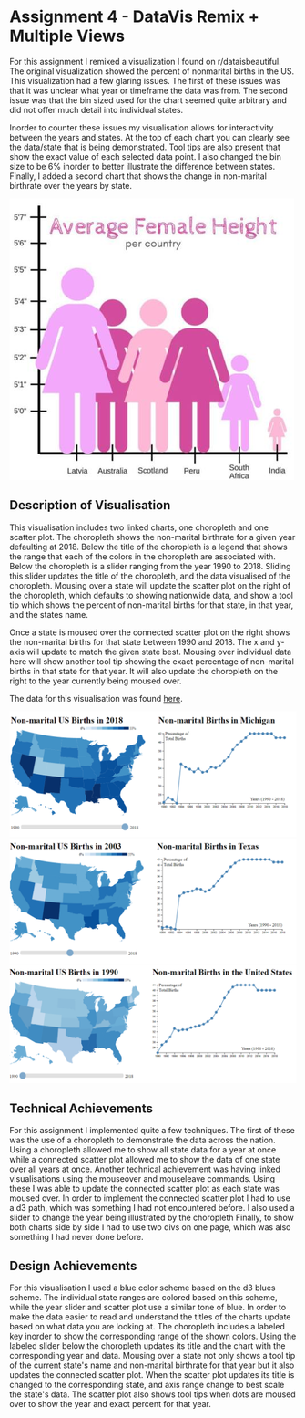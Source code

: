 Assignment 4 - DataVis Remix + Multiple Views
===

For this assignment I remixed a visualization I found on r/dataisbeautiful.
The original visualization showed the percent of nonmarital births in the US. 
This visualization had a few glaring issues.
The first of these issues was that it was unclear what year or timeframe the data was from.
The second issue was that the bin sized used for the chart seemed quite arbitrary and did not offer much detail into individual states.

Inorder to counter these issues my visualisation allows for interactivity between the years and states.
At the top of each chart you can clearly see the data/state that is being demonstrated.
Tool tips are also present that show the exact value of each selected data point. 
I also changed the bin size to be 6% inorder to better illustrate the difference between states.
Finally, I added a second chart that shows the change in non-marital birthrate over the years by state.

![original visualisation](img/original.png)

Description of Visualisation
---
This visualisation includes two linked charts, one choropleth and one scatter plot.
The choropleth shows the non-marital birthrate for a given year defaulting at 2018.
Below the title of the choropleth is a legend that shows the range that each of the colors in the choropleth are associated with.
Below the choropleth is a slider ranging from the year 1990 to 2018.
Sliding this slider updates the title of the choropleth, and the data visualised of the choropleth. 
Mousing over a state will update the scatter plot on the right of the choropleth, which defaults to showing nationwide data, and show a tool tip
which shows the percent of non-marital births for that state, in that year, and the states name.

Once a state is moused over the connected scatter plot on the right shows the non-marital births for that state between 1990 and 2018.
The x and y-axis will update to match the given state best.
Mousing over individual data here will show another tool tip showing the exact percentage of non-marital births in that state for that year.
It will also update the choropleth on the right to the year currently being moused over.

The data for this visualisation was found [here](https://datacenter.kidscount.org/data/tables/7-births-to-unmarried-women?loc=1&loct=1#detailed/2/2-53/false/37,871,870,573,869,36,868,867,133,38/any/257,258).

![Michigan 2018](img/michigan.png)
![Texas 2003](img/texas2003.png)
![United States 1990](img/us1990.png)

Technical Achievements
---
For this assignment I implemented quite a few techniques.
The first of these was the use of a choropleth to demonstrate the data across the nation.
Using a choropleth allowed me to show all state data for a year at once while a connected scatter plot allowed me to show the data of one state over all years at once.
Another technical achievement was having linked visualisations using the mouseover and mouseleave commands.
Using these I was able to update the connected scatter plot as each state was moused over.
In order to implement the connected scatter plot I had to use a d3 path, which was something I had not encountered before.
I also used a slider to change the year being illustrated by the choropleth
Finally, to show both charts side by side I had to use two divs on one page, which was also something I had never done before. 

Design Achievements
---
For this visualisation I used a blue color scheme based on the d3 blues scheme.
The individual state ranges are colored based on this scheme, while the year slider and scatter plot use a similar tone of blue.
In order to make the data easier to read and understand the titles of the charts update based on what data you are looking at.
The choropleth includes a labeled key inorder to show the corresponding range of the shown colors. 
Using the labeled slider below the choropleth updates its title and the chart with the corresponding year and data.
Mousing over a state not only shows a tool tip of the current state's name and non-marital birthrate for that year but it also updates the connected scatter plot.
When the scatter plot updates its title is changed to the corresponding state, and axis range change to best scale the state's data.
The scatter plot also shows tool tips when dots are moused over to show the year and exact percent for that year.

